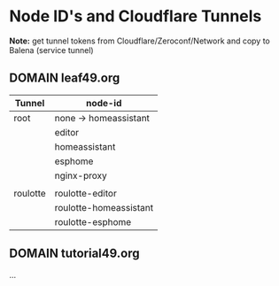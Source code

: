 # Node ID's and Cloudflare Tunnels

**Note:** get tunnel tokens from Cloudflare/Zeroconf/Network and copy to Balena (service tunnel)

## DOMAIN leaf49.org

| Tunnel       | node-id                 | 
| ------------ | ----------------------- | 
| root         | none -> homeassistant   |
|              | editor                  |
|              | homeassistant           |
|              | esphome                 |
|              | nginx-proxy             |
|              |                         |
| roulotte     | roulotte-editor         |
|              | roulotte-homeassistant  |
|              | roulotte-esphome  |


## DOMAIN tutorial49.org

...
